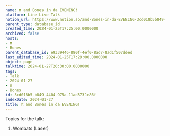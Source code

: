 ```yaml
---
name: π and Bones in da EVENING!
platform: Line Live Talk
notion_url: https://www.notion.so/and-Bones-in-da-EVENING-3cd018b5b8494404975a11ad5731e86f
parent_type: database_id
created_time: 2024-01-25T17:25:00.0000000
archived: false
hosts:
- π
- Bones
parent_database_id: e9339446-880f-4ef0-8ad7-8ad1f507dded
last_edited_time: 2024-01-25T17:29:00.0000000
object: page
talktime: 2024-01-27T20:30:00.0000000
tags:
- Talk
- 2024-01-27
- π
- Bones
id: 3cd018b5-b849-4404-975a-11ad5731e86f
indexDate: 2024-01-27
title: π and Bones in da EVENING!
---
```


Topics for the talk:
1. Wombats (Laser)

























